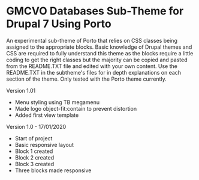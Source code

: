 # GMCVO Databases Sub-Theme for Drupal 7 Using Porto
An experimental sub-theme of Porto that relies on CSS classes being assigned to the appropriate blocks. 
Basic knowledge of Drupal themes and CSS are required to fully understand this theme as the blocks require a little coding to get the right classes but the majority can be copied and pasted from the README.TXT file and edited with your own content. Use the README.TXT in the subtheme's files for in depth explanations on each section of the theme.
Only tested with the Porto theme currently.

Version 1.01
- Menu styling using TB megamenu
- Made logo object-fit:contain to prevent distortion
- Added first view template

Version 1.0 - 17/01/2020
- Start of project
- Basic responsive layout
- Block 1 created
- Block 2 created
- Block 3 created
- Three blocks made responsive